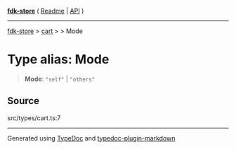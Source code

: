 [**fdk-store**](../../../README.md) ( [Readme](../../../README.md) \| [API](../../../API.md) )

---

[fdk-store](../../../API.md) > [cart](../../README.md) > [<internal>](../README.md) > Mode

# Type alias: Mode

> **Mode**: `"self"` \| `"others"`

## Source

src/types/cart.ts:7

---

Generated using [TypeDoc](https://typedoc.org/) and [typedoc-plugin-markdown](https://www.npmjs.com/package/typedoc-plugin-markdown)
